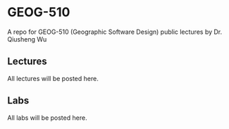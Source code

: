 # GEOG-510
A repo for GEOG-510 (Geographic Software Design) public lectures by Dr. Qiusheng Wu

## Lectures

All lectures will be posted here.

## Labs

All labs will be posted here.
